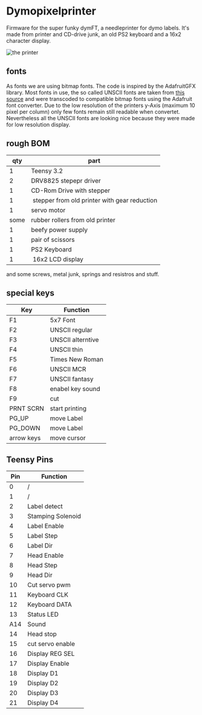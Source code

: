 # Dymopixelprinter
Firmware for the super funky dymFT, a needleprinter for dymo labels. It's made from printer and CD-drive junk, an old PS2 keyboard and a 16x2 character display. 


![the printer](https://github.com/TimoJohannes/Dymopixelprinter/blob/master/img/dymFT_01.jpg?raw=true)

## fonts

As fonts we are using bitmap fonts. The code is inspired by the AdafruitGFX library. Most fonts in use, the so called UNSCII fonts are taken from [this source](http://pelulamu.net/unscii/) and were transcoded to compatible bitmap fonts using the Adafruit font converter. Due to the low resolution of the printers y-Axis (maximum 10 pixel per column) only few fonts remain still readable when convertet. Nevertheless all the UNSCII fonts are looking nice because they were made for low resolution display.

## rough BOM

| qty | part         |
|-----|--------------|
| 1   | Teensy 3.2   |
| 2   | DRV8825 stepepr driver |
| 1   | CD-Rom Drive with stepper |
| 1   | stepper from old printer with gear reduction |
| 1   | servo motor |
| some| rubber rollers from old printer|
| 1   | beefy power supply |
| 1   | pair of scissors | 
| 1   | PS2 Keyboard |
| 1   | 16x2 LCD display |

and some screws, metal junk, springs and resistros and stuff.



## special keys
| Key			|Function			|
|------------	|---------------	|
|	F1			|	5x7 Font		|
|	F2			|UNSCII regular	|
|	F3			|UNSCII alterntive|
|	F4			|UNSCII thin		|
|	F5			|Times New Roman	|
|	F6			|UNSCII MCR		|
|	F7			|UNSCII fantasy	|
|	F8			|enabel key sound|
|	F9			|	cut				|
|	PRNT SCRN	| start printing	|
|	PG_UP		|	move Label	|
|	PG_DOWN	|	move Label	|
|arrow keys	|	move cursor	|




## Teensy Pins

|Pin   |Function            |
|------|--------------------|
|0     | /                  |
|1     | /                  |
|2     | Label detect       |
|3     | Stamping Solenoid  |
|4     | Label Enable       |
|5     | Label Step         |
|6     | Label Dir          |
|7     | Head Enable        |
|8     | Head Step          |
|9     | Head Dir           |
|10    | Cut servo pwm      |
|11    | Keyboard CLK       |
|12    | Keyboard DATA      |
|13    | Status LED         |
|A14   | Sound              |
|14    | Head stop          |
|15    | cut servo enable   | 
|16    | Display REG SEL    |
|17    | Display Enable     |
|18    | Display D1         |
|19    | Display D2         |
|20    | Display D3         |
|21    | Display D4         |
